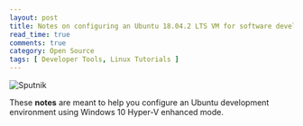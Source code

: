 ```yaml
---
layout: post
title: Notes on configuring an Ubuntu 18.04.2 LTS VM for software development
read_time: true
comments: true
category: Open Source 
tags: [ Developer Tools, Linux Tutorials ]
---
```


![Sputnik](/assets/)

These **notes** are meant to help you configure an Ubuntu development environment using Windows 10 Hyper-V enhanced mode.
